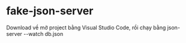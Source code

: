 # fake-json-server

Download về mở project bằng Visual Studio Code, rồi chạy bằng json-server --watch db.json
